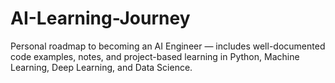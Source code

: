 # AI-Learning-Journey
Personal roadmap to becoming an AI Engineer — includes well-documented code examples, notes, and project-based learning in Python, Machine Learning, Deep Learning, and Data Science.

